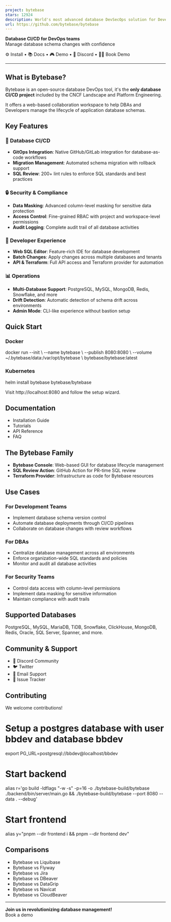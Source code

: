 ```yaml
---
project: bytebase
stars: 12924
description: World's most advanced database DevSecOps solution for Developer, Security, DBA and Platform Engineering teams. The GitHub/GitLab for database DevSecOps.
url: https://github.com/bytebase/bytebase
---
```


**Database CI/CD for DevOps teams**  
Manage database schema changes with confidence

⚙️ Install • 📚 Docs • 🎮 Demo • 💬 Discord • 🙋‍♀️ Book Demo

* * *

What is Bytebase?
-----------------

Bytebase is an open-source database DevOps tool, it's the **only database CI/CD project** included by the CNCF Landscape and Platform Engineering.

It offers a web-based collaboration workspace to help DBAs and Developers manage the lifecycle of application database schemas.

Key Features
------------

### 🔄 **Database CI/CD**

-   **GitOps Integration**: Native GitHub/GitLab integration for database-as-code workflows
-   **Migration Management**: Automated schema migration with rollback support
-   **SQL Review**: 200+ lint rules to enforce SQL standards and best practices

### 🔒 **Security & Compliance**

-   **Data Masking**: Advanced column-level masking for sensitive data protection
-   **Access Control**: Fine-grained RBAC with project and workspace-level permissions
-   **Audit Logging**: Complete audit trail of all database activities

### 🎯 **Developer Experience**

-   **Web SQL Editor**: Feature-rich IDE for database development
-   **Batch Changes**: Apply changes across multiple databases and tenants
-   **API & Terraform**: Full API access and Terraform provider for automation

### 📊 **Operations**

-   **Multi-Database Support**: PostgreSQL, MySQL, MongoDB, Redis, Snowflake, and more
-   **Drift Detection**: Automatic detection of schema drift across environments
-   **Admin Mode**: CLI-like experience without bastion setup

Quick Start
-----------

### Docker

docker run --init \\
  --name bytebase \\
  --publish 8080:8080 \\
  --volume ~/.bytebase/data:/var/opt/bytebase \\
  bytebase/bytebase:latest

### Kubernetes

helm install bytebase bytebase/bytebase

Visit http://localhost:8080 and follow the setup wizard.

Documentation
-------------

-   Installation Guide
-   Tutorials
-   API Reference
-   FAQ

The Bytebase Family
-------------------

-   **Bytebase Console**: Web-based GUI for database lifecycle management
-   **SQL Review Action**: GitHub Action for PR-time SQL review
-   **Terraform Provider**: Infrastructure as code for Bytebase resources

Use Cases
---------

### For Development Teams

-   Implement database schema version control
-   Automate database deployments through CI/CD pipelines
-   Collaborate on database changes with review workflows

### For DBAs

-   Centralize database management across all environments
-   Enforce organization-wide SQL standards and policies
-   Monitor and audit all database activities

### For Security Teams

-   Control data access with column-level permissions
-   Implement data masking for sensitive information
-   Maintain compliance with audit trails

Supported Databases
-------------------

PostgreSQL, MySQL, MariaDB, TiDB, Snowflake, ClickHouse, MongoDB, Redis, Oracle, SQL Server, Spanner, and more.

Community & Support
-------------------

-   💬 Discord Community
-   🐦 Twitter
-   📧 Email Support
-   🐛 Issue Tracker

Contributing
------------

We welcome contributions!

# Setup a postgres database with user bbdev and database bbdev
export PG\_URL=postgresql://bbdev@localhost/bbdev

# Start backend
alias r='go build -ldflags "-w -s" -p=16 -o ./bytebase-build/bytebase ./backend/bin/server/main.go && ./bytebase-build/bytebase --port 8080 --data . --debug'

# Start frontend
alias y="pnpm --dir frontend i && pnpm --dir frontend dev"

Comparisons
-----------

-   Bytebase vs Liquibase
-   Bytebase vs Flyway
-   Bytebase vs Jira
-   Bytebase vs DBeaver
-   Bytebase vs DataGrip
-   Bytebase vs Navicat
-   Bytebase vs CloudBeaver

* * *

**Join us in revolutionizing database management!**  
Book a demo
